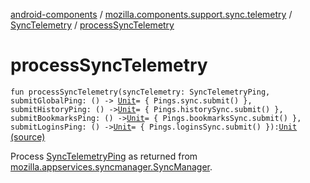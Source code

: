 [android-components](../../index.md) / [mozilla.components.support.sync.telemetry](../index.md) / [SyncTelemetry](index.md) / [processSyncTelemetry](./process-sync-telemetry.md)

# processSyncTelemetry

`fun processSyncTelemetry(syncTelemetry: SyncTelemetryPing, submitGlobalPing: () -> `[`Unit`](https://kotlinlang.org/api/latest/jvm/stdlib/kotlin/-unit/index.html)` = { Pings.sync.submit() }, submitHistoryPing: () -> `[`Unit`](https://kotlinlang.org/api/latest/jvm/stdlib/kotlin/-unit/index.html)` = { Pings.historySync.submit() }, submitBookmarksPing: () -> `[`Unit`](https://kotlinlang.org/api/latest/jvm/stdlib/kotlin/-unit/index.html)` = { Pings.bookmarksSync.submit() }, submitLoginsPing: () -> `[`Unit`](https://kotlinlang.org/api/latest/jvm/stdlib/kotlin/-unit/index.html)` = { Pings.loginsSync.submit() }): `[`Unit`](https://kotlinlang.org/api/latest/jvm/stdlib/kotlin/-unit/index.html) [(source)](https://github.com/mozilla-mobile/android-components/blob/master/components/support/sync-telemetry/src/main/java/mozilla/components/support/sync/telemetry/SyncTelemetry.kt#L32)

Process [SyncTelemetryPing](#) as returned from [mozilla.appservices.syncmanager.SyncManager](#).

